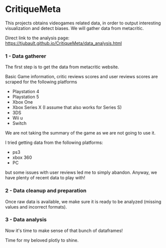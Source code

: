 # CritiqueMeta
This projects obtains videogames related data, in order to output interesting visualization and detect biases. We will gather data from metacritic.

Direct link to the analysis page: 
https://tjubault.github.io/CritiqueMeta/data_analysis.html

### 1 - Data gatherer
The first step is to get the data from metacritic website. 

Basic Game information, critic reviews scores and user reviews scores are scraped for the following platforms
- Playstation 4
- Playstation 5
- Xbox One
- Xbox Series X (I assume that also works for Series S)
- 3DS
- Wii u
- Switch

We are not taking the summary of the game as we are not going to use it. 

I tried getting data from the following platforms:

- ps3
- xbox 360
- PC

but some issues with user reviews led me to simply abandon. Anyway, we have plenty of recent data to play with!

### 2 - Data cleanup and preparation
Once raw data is available, we make sure it is ready to be analyzed (missing values and incorrect formats). 

### 3 - Data analysis
Now it's time to make sense of that bunch of dataframes! 

Time for my beloved plotly to shine.
